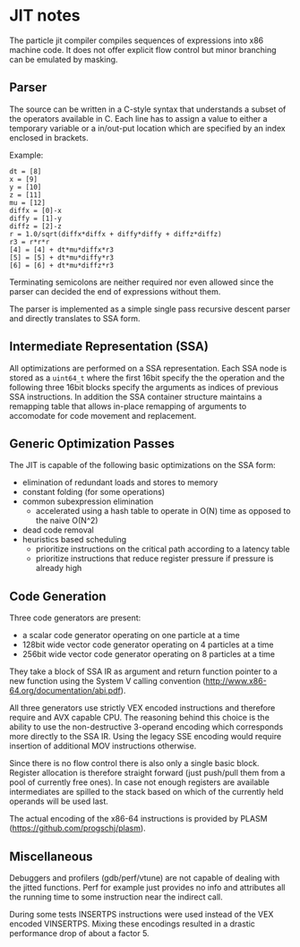 JIT notes
=========

The particle jit compiler compiles sequences of expressions into
x86 machine code. It does not offer explicit flow control but minor
branching can be emulated by masking.

Parser
------

The source can be written in a C-style syntax that understands a
subset of the operators available in C. Each line has to assign a
value to either a temporary variable or a in/out-put location
which are specified by an index enclosed in brackets.

Example:

    dt = [8]
    x = [9]
    y = [10]
    z = [11]
    mu = [12]
    diffx = [0]-x
    diffy = [1]-y
    diffz = [2]-z
    r = 1.0/sqrt(diffx*diffx + diffy*diffy + diffz*diffz)
    r3 = r*r*r
    [4] = [4] + dt*mu*diffx*r3
    [5] = [5] + dt*mu*diffy*r3
    [6] = [6] + dt*mu*diffz*r3

Terminating semicolons are neither required nor even allowed since the
parser can decided the end of expressions without them.

The parser is implemented as a simple single pass recursive descent
parser and directly translates to SSA form.

Intermediate Representation (SSA)
---------------------------------

All optimizations are performed on a SSA representation. Each SSA
node is stored as a `uint64_t` where the first 16bit specify the
the operation and the following three 16bit blocks specify the arguments
as indices of previous SSA instructions.
In addition the SSA container structure maintains a remapping table
that allows in-place remapping of arguments to accomodate for code
movement and replacement.

Generic Optimization Passes
---------------------------

The JIT is capable of the following basic optimizations on the SSA form:

* elimination of redundant loads and stores to memory
* constant folding (for some operations)
* common subexpression elimination
    * accelerated using a hash table to operate in O(N) time as opposed to the naive O(N^2)
* dead code removal
* heuristics based scheduling
    * prioritize instructions on the critical path according to a latency table
    * prioritize instructions that reduce register pressure if pressure is already high

Code Generation
---------------

Three code generators are present:

* a scalar code generator operating on one particle at a time
* 128bit wide vector code generator operating on 4 particles at a time
* 256bit wide vector code generator operating on 8 particles at a time

They take a block of SSA IR as argument and return function pointer
to a new function using the System V calling convention
(http://www.x86-64.org/documentation/abi.pdf).

All three generators use strictly VEX encoded instructions and therefore
require and AVX capable CPU. The reasoning behind this choice is the
ability to use the non-destructive 3-operand encoding which corresponds
more directly to the SSA IR. Using the legacy SSE encoding would require
insertion of additional MOV instructions otherwise.

Since there is no flow control there is also only a single basic block.
Register allocation is therefore straight forward (just push/pull them
from a pool of currently free ones). In case not enough registers
are available intermediates are spilled to the stack based on which
of the currently held operands will be used last.

The actual encoding of the x86-64 instructions is provided by PLASM
(https://github.com/progschj/plasm).

Miscellaneous
-------------

Debuggers and profilers (gdb/perf/vtune) are not capable of dealing with
the jitted functions. Perf for example just provides no info and attributes
all the running time to some instruction near the indirect call.

During some tests INSERTPS instructions were used instead of the VEX encoded
VINSERTPS. Mixing these encodings resulted in a drastic performance drop
of about a factor 5.
